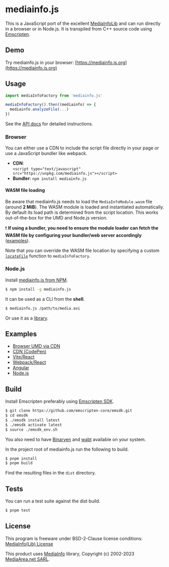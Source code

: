 # mediainfo.js

This is a JavaScript port of the excellent
[MediaInfoLib](https://mediaarea.net/en/MediaInfo) and can run directly in a
browser or in Node.js. It is transpiled from C++ source code using
[Emscripten](http://emscripten.org/).

## Demo

Try mediainfo.js in your browser: [https://mediainfo.js.org](https://mediainfo.js.org)

## Usage

```js
import mediaInfoFactory from 'mediainfo.js'

mediaInfoFactory().then((mediainfo) => {
  mediainfo.analyzeFile(...)
})
```

See the [API docs](API.md) for detailed instructions.

### Browser

You can either use a CDN to include the script file directly in your page or
use a JavaScript bundler like webpack.

- **CDN**:  
  `<script type="text/javascript" src="https://unpkg.com/mediainfo.js"></script>`
- **Bundler**: `npm install mediainfo.js`

#### WASM file loading

Be aware that mediainfo.js needs to load the `MediaInfoModule.wasm` file (around
**2 MiB**). The WASM module is loaded and instantiated automatically. By
default its load path is determined from the script location. This works
out-of-the-box for the UMD and Node.js version.

❗️ **If using a bundler, you need to ensure the module loader can fetch the WASM
file by configuring your bundler/web server accordingly** ([examples](#examples)).

Note that you can override the WASM file location by specifying a custom
[`locateFile`](https://emscripten.org/docs/api_reference/module.html#Module.locateFile)
function to `mediaInfoFactory`.

### Node.js

Install [mediainfo.js from NPM](https://www.npmjs.com/package/mediainfo.js).

```sh
$ npm install -g mediainfo.js
```

It can be used as a CLI from the **shell**.

```sh
$ mediainfo.js /path/to/media.avi
```

Or use it as a [library](API.md).

## Examples

- [Browser UMD via CDN](https://github.com/buzz/mediainfo.js/tree/main/examples/browser-umd)
- [CDN (CodePen)](https://codepen.io/buzzone/pen/eYNjJrx)
- [Vite/React](https://github.com/buzz/mediainfo.js/tree/main/examples/vite-react)
- [Webpack/React](https://github.com/buzz/mediainfo.js/tree/main/examples/webpack-react)
- [Angular](https://github.com/buzz/mediainfo.js/tree/main/examples/angular)
- [Node.js](https://github.com/buzz/mediainfo.js/blob/main/src/cli.ts)

## Build

Install Emscripten preferably using
[Emscripten SDK](https://emscripten.org/docs/getting_started/downloads.html#installation-instructions).

```bash
$ git clone https://github.com/emscripten-core/emsdk.git
$ cd emsdk
$ ./emsdk install latest
$ ./emsdk activate latest
$ source ./emsdk_env.sh
```

You also need to have [Binaryen](https://github.com/WebAssembly/binaryen) and
[wabt](https://github.com/WebAssembly/wabt) available on your system.

In the project root of mediainfo.js run the following to build.

```sh
$ pnpm install
$ pnpm build
```

Find the resulting files in the `dist` directory.

## Tests

You can run a test suite against the dist build.

```sh
$ pnpm test
```

## License

This program is freeware under BSD-2-Clause license conditions:
[MediaInfo(Lib) License](https://mediaarea.net/en/MediaInfo/License)

This product uses [MediaInfo](https://mediaarea.net/en/MediaInfo) library,
Copyright (c) 2002-2023 [MediaArea.net SARL](mailto:Info@MediaArea.net).
